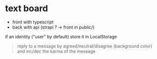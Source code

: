 # text board

- front with typescript
- back with api (strapi ? -> front in public/)

if an identity ("user" by default) store it in LocalStorage

> reply to a message by agreed/neutral/disagree (background color) and inc/dec the karma of the message

